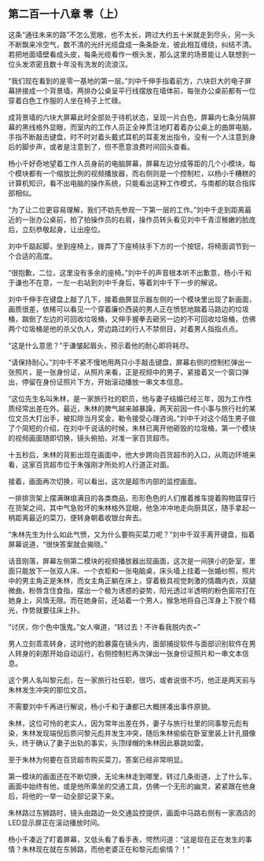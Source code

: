 ## 第二百一十八章 零（上）
这条“通往未来的路”不怎么宽敞，也不太长，跨过大约五十米就走到尽头，另一头不断飘来冷空气，数不清的光纤光缆盘成一条条卧龙，彼此相互缠绕，纠结不清。若把地面墙壁看成头皮，每条光缆看作一根头发，那么这里的场景能让人联想到一位头发浓密且数十年没有洗发的流浪汉。

“我们现在看到的是零一基地的第一层。”刘中千伸手指着前方，六块巨大的电子屏幕拼接成一个背景墙，两排办公桌呈平行线摆放在墙体前，每张办公桌前都有一位穿着白色工作服的人坐在椅子上忙碌。

成背景墙的六块大屏幕此时全部处于待机状态，呈现一片白色，屏幕内七条分隔屏幕的黑线格外显眼，而室内的工作人员正全神贯注地盯着着办公桌上的曲屏电脑，手指不断敲击键盘，时不时对着头戴式耳机的耳麦发出指令，没有一个人注意到身后的脚步声，或者是注意到了，但不愿意浪费时间回头查看。

杨小千好奇地望着工作人员身前的电脑屏幕，屏幕左边分成等距的几个小模块，每个模块都有一个缩放比例的视频播放器，而右侧则是一个控制栏，以杨小千糟糕的计算机知识，看不出电脑的操作系统，只能看出这种工作模式，与南都的联合指挥部相似。

“为了让二位更容易理解，我们不妨先参观一下第一层的工作。”刘中千走到距离最近的一张办公桌前，拍了拍操作员的右肩，操作员转头看见刘中千青涩稚嫩的脸庞后，立刻恭敬起身，让出座位。

刘中千踮起脚，坐到座椅上，拨弄了下座椅扶手下方的一个按钮，将椅面调节到一个合适的高度。

“很抱歉，二位，这里没有多余的座椅。”刘中千的声音根本听不出歉意，杨小千和于谦也不在意，一左一右站到刘中千身后，等着刘中千下一步的解说。

刘中千伸手在键盘上敲了几下，接着曲屏显示器左侧的一个模块里出现了新画面，画质很差，依稀可以看见一个穿着廉价西装的男人正在愤怒地踹着马路边的垃圾桶，踹倒了左边的可回收垃圾桶，又伸手握拳去砸另一边的不可回收垃圾桶，仿佛两个垃圾桶是他的杀父仇人，旁边路过的行人不禁侧目，对着男人指指点点。

“这是什么意思？”于谦皱起眉头，预示着他的耐心即将耗尽。

“请保持耐心。”刘中千不紧不慢地用两只小手敲击键盘，屏幕右侧的控制栏弹出一张照片，是一张身份证，从照片来看，正是视频中的男子，紧接着又一个窗口弹出，停留在身份证照片下方，开始滚动播放一串文本信息。

“这位先生名叫朱林，是一家旅行社的职员，他与妻子结婚已经三年，因为工作性质经常出差在外。最近，朱林的脾气越来越暴躁，两天前因一件小事与旅行社的某位文员大打出手，被扣除当月奖金，勒令接受心理咨询。”刘中千对这个陌生男子做了个简短的介绍，在刘中千说话的时候，朱林已离开他砸毁的垃圾桶，第一个模块的视频画面随即切换，镜头俯拍，对准一家百货超市。

十五秒后，朱林的背影出现在画面中，他大步跨向百货超市的入口，从周边环境来看，这家百货超市位于朱强刚才所处的人行道正对面。

接着，画面再次切换，可以看出，这次是超市内部的监控画面。

一排排货架上摆满琳琅满目的各类商品，形形色色的人们推着推车提着购物篮穿行在货架之间，其中气急败坏的朱林格外显眼，他急冲冲地走向厨具区，随手拿起一柄距离最近的菜刀，便转身朝着收银台奔去。

“朱林先生为什么如此气愤，又为什么要购买菜刀呢？”刘中千双手离开键盘，指着屏幕说道，“很快答案就会揭晓。”

话音刚落，屏幕左侧第二模块的视频播放器出现画面，这次是一间狭小的卧室，里面只能放下一张双人床、一个衣柜和一张电脑桌，床头墙上挂着一张婚纱照，照片中的男主角正是朱林，而女主角正躺在床上，穿着极具视觉刺激的情趣内衣，双腿微曲，粉唇含住食指，摆出一个极为诱惑的姿势，阳光透过半透明的粉色窗帘打在她身上，风情无限。而在她身前，还站着一个男人，猴急地将自己浑身上下脱个精光，作势就要往床上扑。

“讨厌，你个色中饿鬼。”女人嗔道，“转过去！不许看我脱内衣~”

男人立刻乖乖转身，这时他的脸暴露在镜头内，面部捕捉软件与面部识别软件在男人转身的刹那开始自动运行，右侧控制栏再次弹出一张身份证照片和一串文本信息。

这个男人名叫黎元彪，在一家旅行社任职，很巧，或者说很不巧，他正是两天前与朱林发生冲突的那位文员。

不需要刘中千再进行解说，杨小千和于谦都已大概拼凑出事件原貌。

朱林，这位可怜的老实人，因为常年出差在外，妻子与旅行社里的同事黎元彪有染，朱林发现端倪后质问黎元彪并发生冲突，随后朱林偷偷在卧室里装上针孔摄像头，终于确认了妻子出轨的事实，头顶绿帽的朱林因此暴跳如雷。

至于朱林为何要在百货超市购买菜刀，答案已经非常明显。

第一模块的画面还在不断切换，无论朱林走到哪里，转过几条街道，上了什么车，画面中始终有他，或是他所乘坐的交通工具，仿佛一个无形的幽灵，紧紧跟在他身后，将他的一举一动全部记录下来。

朱林路过东狮路时，镜头由路边一处交通监控提供，画面中马路右侧有一家酒店的LED显示屏正在滚动播放时间。

杨小千凑近了盯着屏幕，又低头看了看手表，愕然问道：“这是现在正在发生的事情？朱林现在就在东狮路，而他老婆正在和黎元彪偷情？！”

